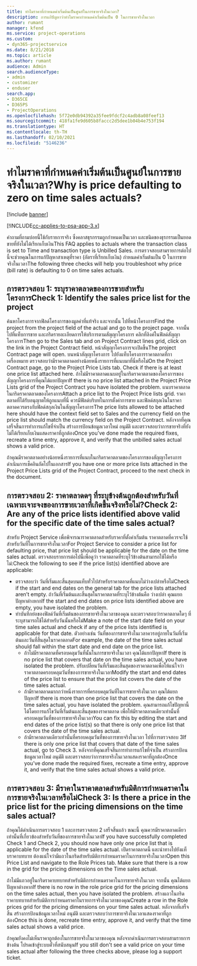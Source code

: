 ```yaml
---
title: ทำไมราคาที่กำหนดค่าเริ่มต้นเป็นศูนย์ในการขายจริงในเวลา?
description: การแก้ปัญหาว่าทำไมราคากำหนดค่าเริ่มต้นเป็น 0 ในการขายจริงในเวลา
author: rumant
manager: kfend
ms.service: project-operations
ms.custom:
- dyn365-projectservice
ms.date: 8/21/2018
ms.topic: article
ms.author: rumant
audience: Admin
search.audienceType:
- admin
- customizer
- enduser
search.app:
- D365CE
- D365PS
- ProjectOperations
ms.openlocfilehash: 5f72e0db94392a35fee9fdcf2c4adb8a08feef13
ms.sourcegitcommit: 418fa1fe9d605b8faccc2d5dee1b04b4e753f194
ms.translationtype: HT
ms.contentlocale: th-TH
ms.lasthandoff: 02/10/2021
ms.locfileid: "5146236"
---
```

# <a name="why-is-price-defaulting-to-zero-on-time-sales-actuals"></a><span data-ttu-id="2a31c-103">ทำไมราคาที่กำหนดค่าเริ่มต้นเป็นศูนย์ในการขายจริงในเวลา?</span><span class="sxs-lookup"><span data-stu-id="2a31c-103">Why is price defaulting to zero on time sales actuals?</span></span>

[!include [banner](../includes/psa-now-project-operations.md)]

[!INCLUDE[cc-applies-to-psa-app-3.x](../includes/cc-applies-to-psa-app-3x.md)]

<span data-ttu-id="2a31c-104">คำถามที่ถามบ่อยนี้ใช้กับรายการจริง ซึ่งคลาสธุรกรรมถูกกำหนดเป็นเวลา และชนิดของธุรกรรมเป็นยอดขายที่ยังไม่ได้เรียกเก็บเงิน</span><span class="sxs-lookup"><span data-stu-id="2a31c-104">This FAQ applies to actuals where the transaction class is set to Time and transaction type is Unbilled Sales.</span></span> <span data-ttu-id="2a31c-105">การตรวจสอบสามรายการต่อไปนี้จะช่วยคุณในการแก้ปัญหาสาเหตุที่ราคา (อัตราที่เรียกเก็บเงิน) กำหนดค่าเริ่มต้นเป็น 0 ในการขายจริงในเวลา</span><span class="sxs-lookup"><span data-stu-id="2a31c-105">The following three checks will help you troubleshoot why price (bill rate) is defaulting to 0 on time sales actuals.</span></span>

## <a name="check-1-identify-the-sales-price-list-for-the-project"></a><span data-ttu-id="2a31c-106">การตรวจสอบ 1: ระบุราคาตลาดของการขายสำหรับโครงการ</span><span class="sxs-lookup"><span data-stu-id="2a31c-106">Check 1: Identify the sales price list for the project</span></span>

<span data-ttu-id="2a31c-107">ค้นหาโครงการจากฟิลด์โครงการของมูลค่าที่แท้จริง และจากนั้น ไปที่หน้าโครงการ</span><span class="sxs-lookup"><span data-stu-id="2a31c-107">Find the project from the project field of the actual and go to the project page.</span></span> <span data-ttu-id="2a31c-108">จากนั้น ไปที่แท็บการขาย และกริดรายละเอียดการให้บริการตามสัญญาโครงการ คลิกที่ลิงค์ในฟิลด์สัญญาโครงการ</span><span class="sxs-lookup"><span data-stu-id="2a31c-108">Then go to the Sales tab and on Project Contract lines grid, click on the link in the Project Contract field.</span></span> <span data-ttu-id="2a31c-109">หน้าสัญญาโครงการจะเปิดขึ้น</span><span class="sxs-lookup"><span data-stu-id="2a31c-109">The project Contract page will open.</span></span> <span data-ttu-id="2a31c-110">บนหน้าสัญญาโครงการ ไปยังแท็บโครงการราคาตลาดที่กาเครื่องหมาย ตรวจสอบว่ามีราคาตลาดอย่างน้อยหนึ่งรายการที่แนบมาที่นี่หรือไม่</span><span class="sxs-lookup"><span data-stu-id="2a31c-110">On the Project Contract page, go to the Project Price Lists tab. Check if there is at least one price list attached here.</span></span> <span data-ttu-id="2a31c-111">ถ้าไม่มีราคาตลาดแนบอยู่ในกริดราคาตลาดของโครงการของสัญญาโครงการที่คุณได้แยกปัญหา</span><span class="sxs-lookup"><span data-stu-id="2a31c-111">If there is no price list attached in the Project Price Lists grid of the Project Contract you have isolated the problem.</span></span> <span data-ttu-id="2a31c-112">แนบราคาตลาดในกริดราคาตลาดของโครงการ</span><span class="sxs-lookup"><span data-stu-id="2a31c-112">Attach a price list to the Project Price lists grid.</span></span> <span data-ttu-id="2a31c-113">ราคาตลาดที่ได้รับอนุญาตให้ถูกแนบที่นี่ ควรมีฟิลด์บริบทในการตั้งค่าการขาย และฟิลด์สกุลเงินในราคาตลาดควรตรงกับฟิลด์สกุลเงินในสัญญาโครงการ</span><span class="sxs-lookup"><span data-stu-id="2a31c-113">The price lists allowed to be attached here should have the context field set to Sales and the currency field on the price list should match the currency field on the Project Contract.</span></span> <span data-ttu-id="2a31c-114">หลังจากที่คุณเสร็จสิ้นการทำการแก้ไขที่จำเป็น สร้างการป้อนข้อมูลเวลาใหม่ อนุมัติ และตรวจสอบว่าการขายจริงที่ยังไม่ได้เรียกเก็บเงินแสดงราคาที่ถูกต้อง</span><span class="sxs-lookup"><span data-stu-id="2a31c-114">Once you’ve done made the required fixes, recreate a time entry, approve it, and verify that the unbilled sales actual shows a valid price.</span></span> 

<span data-ttu-id="2a31c-115">ถ้าคุณมีราคาตลาดอย่างน้อยหนึ่งรายการที่แนบในกริดราคาตลาดของโครงการของสัญญาโครงการ ดำเนินการเช็คอินถัดไปในเอกสาร</span><span class="sxs-lookup"><span data-stu-id="2a31c-115">If you have one or more price lists attached in the Project Price Lists grid of the Project Contract, proceed to the next check in the document.</span></span>

## <a name="check-2-are-any-of-the-price-lists-identified-above-valid-for-the-specific-date-of-the-time-sales-actual"></a><span data-ttu-id="2a31c-116">การตรวจสอบ 2: ราคาตลาดดๆ ที่ระบุข้างต้นถูกต้องสำหรับวันที่เฉพาะเจาะจงของการขายเวลาที่เกิดขึ้นจริงหรือไม่?</span><span class="sxs-lookup"><span data-stu-id="2a31c-116">Check 2: Are any of the price lists identified above valid for the specific date of the time sales actual?</span></span>

<span data-ttu-id="2a31c-117">สำหรับ Project Service เพื่อพิจารณาราคาตลาดสำหรับราคาที่ตั้งค่าเริ่มต้น ราคาตลาดที่ควรจะใช้สำหรับวันที่ในการขายจริงในเวลา</span><span class="sxs-lookup"><span data-stu-id="2a31c-117">For Project Service to consider a price list for defaulting price, that price list should be applicable for the date on the time sales actual.</span></span> <span data-ttu-id="2a31c-118">ตรวจสอบรายการต่อไปนี้เพื่อดูว่า ราคาตลาดที่ระบุไว้ข้างต้นสามารถใช้ได้หรือไม่:</span><span class="sxs-lookup"><span data-stu-id="2a31c-118">Check the following to see if the price list(s) identified above are applicable:</span></span>
- <span data-ttu-id="2a31c-119">ตรวจสอบว่า วันที่เริ่มและสิ้นสุดบนแท็บทั่วไปสำหรับราคาตลาดที่แนบไม่ว่างเปล่าหรือไม่</span><span class="sxs-lookup"><span data-stu-id="2a31c-119">Check if the start and end dates on the general tab for the price lists attached aren’t empty.</span></span> <span data-ttu-id="2a31c-120">ถ้าวันที่เริ่มต้นและสิ้นสุดในราคาตลาดที่ระบุไว้ข้างต้นคือ ว่างเปล่า คุณแยกปัญหาต่างหาก</span><span class="sxs-lookup"><span data-stu-id="2a31c-120">If the start and end dates on price lists identified above are empty, you have isolated the problem.</span></span> 
- <span data-ttu-id="2a31c-121">ทำบันทึกย่อของฟิลด์วันที่เริ่มต้นของการขายจริงในเวลาของคุณ และตรวจสอบว่าราคาตลาดใดๆ ที่ระบุสามารถใช้ได้สำหรับวันนั้นหรือไม่</span><span class="sxs-lookup"><span data-stu-id="2a31c-121">Make a note of the start date field on your time sales actual and check if any of the price lists identified is applicable for that date.</span></span> <span data-ttu-id="2a31c-122">ตัวอย่างเช่น วันที่ของการขายจริงในเวลาควรอยู่ภายในวันที่เริ่มต้นและวันที่สิ้นสุดในราคาตลาด</span><span class="sxs-lookup"><span data-stu-id="2a31c-122">For example, the date of the time sales actual should fall within the start date and end date on the price list.</span></span> 
    - <span data-ttu-id="2a31c-123">ถ้าไม่มีราคาตลาดที่ครอบคลุมวันที่นั้นในการขายจริงในเวลา คุณได้แยกปัญหา</span><span class="sxs-lookup"><span data-stu-id="2a31c-123">If there is no price list that covers that date on the time sales actual, you have isolated the problem.</span></span> <span data-ttu-id="2a31c-124">ปรับเปลี่ยนวันที่เริ่มและสิ้นสุดของราคาตลาดเพื่อให้แน่ใจว่า ราคาตลาดครอบคลุมวันที่ของการขายจริงในเวลา</span><span class="sxs-lookup"><span data-stu-id="2a31c-124">Modify the start and end dates of the price list to ensure that the price list covers the date of the time sales actual.</span></span> 
    - <span data-ttu-id="2a31c-125">ถ้ามีราคาตลาดมากกว่าหนึ่งรายการที่ครอบคลุมวันที่ในการขายจริงในเวลา คุณได้แยกปัญหา</span><span class="sxs-lookup"><span data-stu-id="2a31c-125">If there is more than one price list that covers the date on the time sales actual, you have isolated the problem.</span></span> <span data-ttu-id="2a31c-126">คุณสามารถแก้ไขปัญหานี้ได้โดยการแก้ไขวันที่เริ่มต้นและสิ้นสุดของราคาตลาด เพื่อให้มีราคาตลาดเดียวเท่านั้นที่ครอบคลุมวันที่ของการขายจริงในเวลา</span><span class="sxs-lookup"><span data-stu-id="2a31c-126">You can fix this by editing the start and end dates of the price list(s) so that there is only one price list that covers the date of the time sales actual.</span></span> 
    - <span data-ttu-id="2a31c-127">ถ้ามีราคาตลาดเดียวเท่านั้นที่ครอบคลุมวันที่ของการขายจริงในเวลา ไปที่การตรวจสอบ 3</span><span class="sxs-lookup"><span data-stu-id="2a31c-127">If there is only one price list that covers that date of the time sales actual, go to Check 3.</span></span>
<span data-ttu-id="2a31c-128">หลังจากที่คุณเสร็จสิ้นการทำการแก้ไขที่จำเป็น สร้างการป้อนข้อมูลเวลาใหม่ อนุมัติ และตรวจสอบว่าการขายจริงในเวลาแสดงราคาที่ถูกต้อง</span><span class="sxs-lookup"><span data-stu-id="2a31c-128">Once you’ve done made the required fixes, recreate a time entry, approve it, and verify that the time sales actual shows a valid price.</span></span>

## <a name="check-3-is-there-a-price-in-the-price-list-for-the-pricing-dimensions-on-the-time-sales-actual"></a><span data-ttu-id="2a31c-129">การตรวจสอบ 3: มีราคาในราคาตลาดสำหรับมิติการกำหนดราคาในการขายจริงในเวลาหรือไม่</span><span class="sxs-lookup"><span data-stu-id="2a31c-129">Check 3: Is there a price in the price list for the pricing dimensions on the time sales actual?</span></span>

<span data-ttu-id="2a31c-130">ถ้าคุณได้ดำเนินการตรวจสอบ 1 และการตรวจสอบ 2 เสร็จสิ้นแล้ว ขณะนี้ คุณควรมีราคาตลาดเดียวเท่านั้นที่เกี่ยวข้องสำหรับวันที่ของการขายจริงในเวลา</span><span class="sxs-lookup"><span data-stu-id="2a31c-130">If you have successfully completed Check 1 and Check 2, you should now have only one price list that is applicable for the date of the time sales actual.</span></span> <span data-ttu-id="2a31c-131">เปิดราคาตลาดนี้ และนำทางไปยังแท็บราคาบทบาท ต้องแน่ใจว่ามีแถวในกริดสำหรับมิติการกำหนดราคาในการขายจริงในเวลา</span><span class="sxs-lookup"><span data-stu-id="2a31c-131">Open this Price List and navigate to the Role Prices tab. Make sure that there is a row in the grid for the pricing dimensions on the Time sales actual.</span></span>

<span data-ttu-id="2a31c-132">ถ้าไม่มีแถวอยู่ในกริดราคาบทบาทสำหรับมิติการกำหนดราคาในการขายจริงในเวลา จากนั้น คุณได้แยกปัญหาต่างหาก</span><span class="sxs-lookup"><span data-stu-id="2a31c-132">If there is no row in the role price grid for the pricing dimensions on the time sales actual, then you have isolated the problem.</span></span> <span data-ttu-id="2a31c-133">สร้างแถวในกริดราคาบทบาทสำหรับมิติการกำหนดราคาในรายการจริงในเวลาของคุณ</span><span class="sxs-lookup"><span data-stu-id="2a31c-133">Create a row in the Role prices grid for the pricing dimensions on your time sales actual.</span></span> <span data-ttu-id="2a31c-134">หลังจากที่เสร็จสิ้น สร้างการป้อนข้อมูลเวลาใหม่ อนุมัติ และตรวจสอบว่าการขายจริงในเวลาแสดงราคาที่ถูกต้อง</span><span class="sxs-lookup"><span data-stu-id="2a31c-134">Once this is done, recreate time entry, approve it, and verify that the time sales actual shows a valid price.</span></span>

<span data-ttu-id="2a31c-135">ถ้าคุณยังคงไม่เห็นราคาถูกต้องในการขายจริงในเวลาของคุณ หลังจากดำเนินการตรวจสอบสามรายการข้างต้น โปรดเข้าสู่ระบบตั๋วที่สนับสนุน</span><span class="sxs-lookup"><span data-stu-id="2a31c-135">If you still don't see a valid price on your time sales actual after following the three checks above, please log a support ticket.</span></span> 

